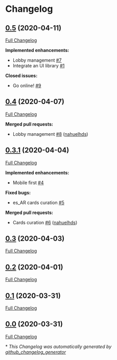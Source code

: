 # Changelog

## [0.5](https://github.com/nahuelhds/cards-against-humanity-web/tree/0.5) (2020-04-11)

[Full Changelog](https://github.com/nahuelhds/cards-against-humanity-web/compare/0.4...0.5)

**Implemented enhancements:**

- Lobby management [\#7](https://github.com/nahuelhds/cards-against-humanity-web/issues/7)
- Integrate an UI library [\#1](https://github.com/nahuelhds/cards-against-humanity-web/issues/1)

**Closed issues:**

- Go online! [\#9](https://github.com/nahuelhds/cards-against-humanity-web/issues/9)

## [0.4](https://github.com/nahuelhds/cards-against-humanity-web/tree/0.4) (2020-04-07)

[Full Changelog](https://github.com/nahuelhds/cards-against-humanity-web/compare/0.3.1...0.4)

**Merged pull requests:**

- Lobby management [\#8](https://github.com/nahuelhds/cards-against-humanity-web/pull/8) ([nahuelhds](https://github.com/nahuelhds))

## [0.3.1](https://github.com/nahuelhds/cards-against-humanity-web/tree/0.3.1) (2020-04-04)

[Full Changelog](https://github.com/nahuelhds/cards-against-humanity-web/compare/0.3...0.3.1)

**Implemented enhancements:**

- Mobile first [\#4](https://github.com/nahuelhds/cards-against-humanity-web/issues/4)

**Fixed bugs:**

- es_AR cards curation [\#5](https://github.com/nahuelhds/cards-against-humanity-web/issues/5)

**Merged pull requests:**

- Cards curation [\#6](https://github.com/nahuelhds/cards-against-humanity-web/pull/6) ([nahuelhds](https://github.com/nahuelhds))

## [0.3](https://github.com/nahuelhds/cards-against-humanity-web/tree/0.3) (2020-04-03)

[Full Changelog](https://github.com/nahuelhds/cards-against-humanity-web/compare/0.2...0.3)

## [0.2](https://github.com/nahuelhds/cards-against-humanity-web/tree/0.2) (2020-04-01)

[Full Changelog](https://github.com/nahuelhds/cards-against-humanity-web/compare/0.1...0.2)

## [0.1](https://github.com/nahuelhds/cards-against-humanity-web/tree/0.1) (2020-03-31)

[Full Changelog](https://github.com/nahuelhds/cards-against-humanity-web/compare/0.0...0.1)

## [0.0](https://github.com/nahuelhds/cards-against-humanity-web/tree/0.0) (2020-03-31)

[Full Changelog](https://github.com/nahuelhds/cards-against-humanity-web/compare/e6ae6bd168e17cccb684a6f3836dafadb93eab0c...0.0)

\* _This Changelog was automatically generated by [github_changelog_generator](https://github.com/github-changelog-generator/github-changelog-generator)_
